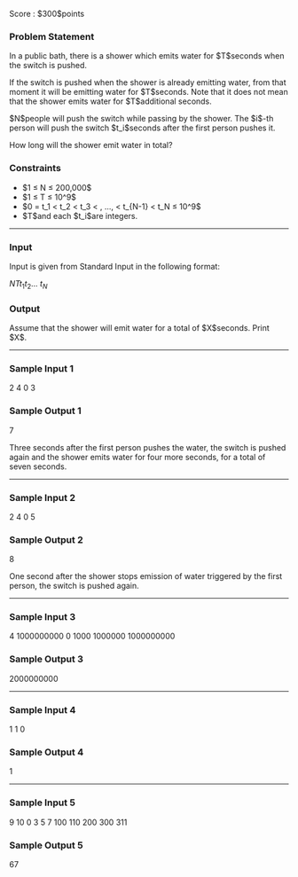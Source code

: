 
<div>

<span>

<span>

<p>
Score : $300$points
</p>

<div>

<section>

### **Problem Statement**

<p>
In a public bath, there is a shower which emits water for $T$seconds when the switch is pushed.
</p>

<p>
If the switch is pushed when the shower is already emitting water, from that moment it will be emitting water for $T$seconds.
Note that it does not mean that the shower emits water for $T$additional seconds.
</p>

<p>
$N$people will push the switch while passing by the shower.
The $i$-th person will push the switch $t_i$seconds after the first person pushes it.
</p>

<p>
How long will the shower emit water in total?
</p>

</section>

</div>

<div>

<section>

### **Constraints**

<ul>

<li>
$1 ≤ N ≤ 200,000$
</li>

<li>
$1 ≤ T ≤ 10^9$
</li>

<li>
$0 = t_1 < t_2 < t_3 < , ..., < t_{N-1} < t_N ≤ 10^9$
</li>

<li>
$T$and each $t_i$are integers.
</li>

</ul>

</section>

</div>

---

<div>

<div>

<section>

### **Input**

<p>
Input is given from Standard Input in the following format:
</p>

<div>

$N$$T$$t_1$$t_2$... $t_N$
</div>

</section>

</div>

<div>

<section>

### **Output**

<p>
Assume that the shower will emit water for a total of $X$seconds. Print $X$.
</p>

</section>

</div>

</div>

---

<div>

<section>

### **Sample Input 1**

<div>

2 4
0 3

</div>

</section>

</div>

<div>

<section>

### **Sample Output 1**

<div>

7

</div>

<p>
Three seconds after the first person pushes the water, the switch is pushed again and the shower emits water for four more seconds, for a total of seven seconds.
</p>

</section>

</div>

---

<div>

<section>

### **Sample Input 2**

<div>

2 4
0 5

</div>

</section>

</div>

<div>

<section>

### **Sample Output 2**

<div>

8

</div>

<p>
One second after the shower stops emission of water triggered by the first person, the switch is pushed again.
</p>

</section>

</div>

---

<div>

<section>

### **Sample Input 3**

<div>

4 1000000000
0 1000 1000000 1000000000

</div>

</section>

</div>

<div>

<section>

### **Sample Output 3**

<div>

2000000000

</div>

</section>

</div>

---

<div>

<section>

### **Sample Input 4**

<div>

1 1
0

</div>

</section>

</div>

<div>

<section>

### **Sample Output 4**

<div>

1

</div>

</section>

</div>

---

<div>

<section>

### **Sample Input 5**

<div>

9 10
0 3 5 7 100 110 200 300 311

</div>

</section>

</div>

<div>

<section>

### **Sample Output 5**

<div>

67

</div>

</section>

</div>

</span>

</span>

</div>
